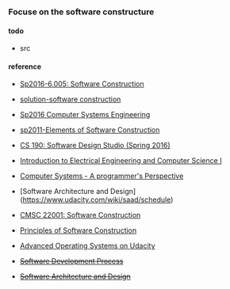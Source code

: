 ### Focuse on the software constructure

#### todo
* src

#### reference
* [Sp2016-6.005: Software Construction](http://web.mit.edu/6.005/www/sp16/)
* [solution-software construction](https://github.com/claytonm/6005)
* [Sp2016 Computer Systems Engineering](http://web.mit.edu/6.033/www/)
* [sp2011-Elements of Software Construction](http://ocw.mit.edu/courses/electrical-engineering-and-computer-science/6-005-elements-of-software-construction-fall-2011/lecture-notes/)
* [CS 190: Software Design Studio (Spring 2016)](http://web.stanford.edu/~ouster/cgi-bin/cs190-spring16/index.php)
* [Introduction to Electrical Engineering and Computer Science I](http://ocw.mit.edu/courses/electrical-engineering-and-computer-science/6-01sc-introduction-to-electrical-engineering-and-computer-science-i-spring-2011/unit-1-software-engineering/object-oriented-programming/)

* [Computer Systems - A programmer's Perspective](http://www.cs.cmu.edu/~213/schedule.html)
* [Software Architecture and Design] (https://www.udacity.com/wiki/saad/schedule)
* [CMSC 22001: Software Construction](http://people.cs.uchicago.edu/~shanlu/teaching/22001_sp16/index.html#overview)
* [Principles of Software Construction](https://www.cs.cmu.edu/~charlie/courses/15-214/2016-spring/index.html)
* [Advanced Operating Systems on Udacity](https://www.udacity.com/wiki/ud189)
* <del>[Software Development Process](https://www.udacity.com/courses/ud805) </del> 
* <del>[Software Architecture and Design](https://www.udacity.com/wiki/saad/schedule)</del> 
